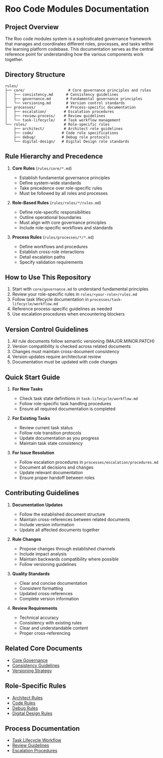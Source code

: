 # Roo Code Modules Documentation

## Project Overview
The Roo code modules system is a sophisticated governance framework that manages and coordinates different roles, processes, and tasks within the learning platform codebase. This documentation serves as the central reference point for understanding how the various components work together.

## Directory Structure

```
rules/
├── core/                    # Core governance principles and rules
│   ├── consistency.md      # Consistency guidelines
│   ├── governance.md       # Fundamental governance principles
│   └── versioning.md       # Version control standards
├── processes/              # Process-specific documentation
│   ├── escalation/        # Escalation procedures
│   ├── review-process/    # Review guidelines
│   └── task-lifecycle/    # Task workflow management
└── roles/                 # Role-specific rules
    ├── architect/         # Architect role guidelines
    ├── code/             # Code role specifications
    ├── debug/            # Debug role protocols
    └── digital-design/   # Digital Design role standards
```

## Rule Hierarchy and Precedence

1. **Core Rules** (`rules/core/*.md`)
   - Establish fundamental governance principles
   - Define system-wide standards
   - Take precedence over role-specific rules
   - Must be followed by all roles and processes

2. **Role-Based Rules** (`rules/roles/*/rules.md`)
   - Define role-specific responsibilities
   - Outline operational boundaries
   - Must align with core governance principles
   - Include role-specific workflows and standards

3. **Process Rules** (`rules/processes/*/*.md`)
   - Define workflows and procedures
   - Establish cross-role interactions
   - Detail escalation paths
   - Specify validation requirements

## How to Use This Repository

1. Start with `core/governance.md` to understand fundamental principles
2. Review your role-specific rules in `roles/<your-role>/rules.md`
3. Follow task lifecycle documentation in `processes/task-lifecycle/workflow.md`
4. Reference process-specific guidelines as needed
5. Use escalation procedures when encountering blockers

## Version Control Guidelines

1. All rule documents follow semantic versioning (MAJOR.MINOR.PATCH)
2. Version compatibility is checked across related documents
3. Changes must maintain cross-document consistency
4. Version updates require architectural review
5. Documentation must be updated with code changes

## Quick Start Guide

1. **For New Tasks**
   - Check task state definitions in `task-lifecycle/workflow.md`
   - Follow role-specific task handling procedures
   - Ensure all required documentation is completed

2. **For Existing Tasks**
   - Review current task status
   - Follow role transition protocols
   - Update documentation as you progress
   - Maintain task state consistency

3. **For Issue Resolution**
   - Follow escalation procedures in `processes/escalation/procedures.md`
   - Document all decisions and changes
   - Update relevant documentation
   - Ensure proper handoff between roles

## Contributing Guidelines

1. **Documentation Updates**
   - Follow the established document structure
   - Maintain cross-references between related documents
   - Include version information
   - Update all affected documents together

2. **Rule Changes**
   - Propose changes through established channels
   - Include impact analysis
   - Maintain backwards compatibility where possible
   - Follow versioning guidelines

3. **Quality Standards**
   - Clear and concise documentation
   - Consistent formatting
   - Updated cross-references
   - Complete version information

4. **Review Requirements**
   - Technical accuracy
   - Consistency with existing rules
   - Clear and understandable content
   - Proper cross-referencing

## Related Core Documents

- [Core Governance](core/governance.md)
- [Consistency Guidelines](core/consistency.md)
- [Versioning Strategy](core/versioning.md)

## Role-Specific Rules

- [Architect Rules](roles/architect/rules.md)
- [Code Rules](roles/code/rules.md)
- [Debug Rules](roles/debug/rules.md)
- [Digital Design Rules](roles/digital-design/rules.md)

## Process Documentation

- [Task Lifecycle Workflow](processes/task-lifecycle/workflow.md)
- [Review Guidelines](processes/review-process/guidelines.md)
- [Escalation Procedures](processes/escalation/procedures.md)
